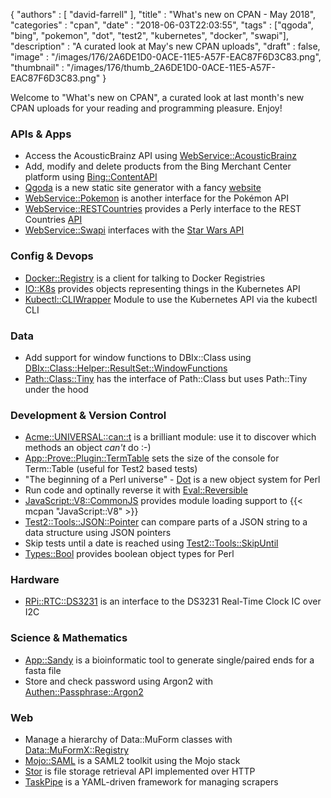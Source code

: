 {
   "authors" : [
      "david-farrell"
   ],
   "title" : "What's new on CPAN - May 2018",
   "categories" : "cpan",
   "date" : "2018-06-03T22:03:55",
   "tags" : ["qgoda", "bing", "pokemon", "dot", "test2", "kubernetes", "docker", "swapi"],
   "description" : "A curated look at May's new CPAN uploads",
   "draft" : false,
   "image" : "/images/176/2A6DE1D0-0ACE-11E5-A57F-EAC87F6D3C83.png",
   "thumbnail" : "/images/176/thumb_2A6DE1D0-0ACE-11E5-A57F-EAC87F6D3C83.png"
}


Welcome to "What's new on CPAN", a curated look at last month's new CPAN uploads for your reading and programming pleasure. Enjoy!

### APIs & Apps
* Access the AcousticBrainz API using [WebService::AcousticBrainz](https://metacpan.org/pod/WebService::AcousticBrainz)
* Add, modify and delete products from the Bing Merchant Center platform using [Bing::ContentAPI](https://metacpan.org/pod/Bing::ContentAPI)
* [Qgoda](https://metacpan.org/pod/Qgoda) is a new static site generator with a fancy [website](http://www.qgoda.net/)
* [WebService::Pokemon](https://metacpan.org/pod/WebService::Pokemon) is another interface for the Pokémon API
* [WebService::RESTCountries](https://metacpan.org/pod/WebService::RESTCountries) provides a Perly interface to the REST Countries [API](https://restcountries.eu)
* [WebService::Swapi](https://metacpan.org/pod/WebService::Swapi) interfaces with the [Star Wars API](https://swapi.co)


### Config & Devops
* [Docker::Registry](https://metacpan.org/pod/Docker::Registry) is a client for talking to Docker Registries
* [IO::K8s](https://metacpan.org/pod/IO::K8s) provides objects representing things in the Kubernetes API
* [Kubectl::CLIWrapper](https://metacpan.org/pod/Kubectl::CLIWrapper) Module to use the Kubernetes API via the kubectl CLI


### Data
* Add support for window functions to DBIx::Class using [DBIx::Class::Helper::ResultSet::WindowFunctions](https://metacpan.org/pod/DBIx::Class::Helper::ResultSet::WindowFunctions)
* [Path::Class::Tiny](https://metacpan.org/pod/Path::Class::Tiny) has the interface of Path::Class but uses Path::Tiny under the hood

### Development & Version Control
* [Acme::UNIVERSAL::can::t](https://metacpan.org/pod/Acme::UNIVERSAL::can::t) is a brilliant module: use it to discover which methods an object *can't* do :-)
* [App::Prove::Plugin::TermTable](https://metacpan.org/pod/App::Prove::Plugin::TermTable) sets the size of the console for Term::Table (useful for Test2 based tests)
* "The beginning of a Perl universe" - [Dot](https://metacpan.org/pod/Dot) is a new object system for Perl
* Run code and optinally reverse it with [Eval::Reversible](https://metacpan.org/pod/Eval::Reversible)
* [JavaScript::V8::CommonJS](https://metacpan.org/pod/JavaScript::V8::CommonJS) provides module loading support to {{< mcpan "JavaScript::V8" >}}
* [Test2::Tools::JSON::Pointer](https://metacpan.org/pod/Test2::Tools::JSON::Pointer) can compare parts of a JSON string to a data structure using JSON pointers
* Skip tests until a date is reached using [Test2::Tools::SkipUntil](https://metacpan.org/pod/Test2::Tools::SkipUntil)
* [Types::Bool](https://metacpan.org/pod/Types::Bool) provides boolean object types for Perl


### Hardware
* [RPi::RTC::DS3231](https://metacpan.org/pod/RPi::RTC::DS3231) is an interface to the DS3231 Real-Time Clock IC over I2C


### Science & Mathematics
* [App::Sandy](https://metacpan.org/pod/App::Sandy) is a bioinformatic tool to generate single/paired ends for a fasta file
* Store and check password using Argon2 with [Authen::Passphrase::Argon2](https://metacpan.org/pod/Authen::Passphrase::Argon2)


### Web
* Manage a hierarchy of Data::MuForm classes with [Data::MuFormX::Registry](https://metacpan.org/pod/Data::MuFormX::Registry)
* [Mojo::SAML](https://metacpan.org/pod/Mojo::SAML) is a SAML2 toolkit using the Mojo stack
* [Stor](https://metacpan.org/pod/Stor) is file storage retrieval API implemented over HTTP
* [TaskPipe](https://metacpan.org/pod/TaskPipe) is a YAML-driven framework for managing scrapers

